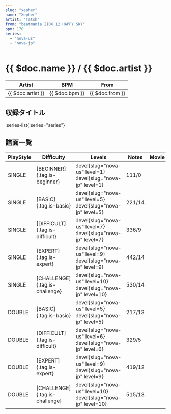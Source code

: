 ```yaml
---
slug: "xepher"
name: "Xepher"
artist: "Tatsh"
from: "beatmania IIDX 12 HAPPY SKY"
bpm: 170
series:
  - "nova-us"
  - "nova-jp"
---
```


# {{ $doc.name }} / {{ $doc.artist }}

|Artist|BPM|From|
|------|---|----|
|{{ $doc.artist }}|{{ $doc.bpm }}|{{ $doc.from }}|

## 収録タイトル

:series-list{:series="series"}

## 譜面一覧

|PlayStyle|Difficulty|Levels|Notes|Movie|
|---------|----------|------|-----|-----|
|SINGLE|[BEGINNER]{.tag.is-beginner}|:level{slug="nova-us" level=1} :level{slug="nova-jp" level=1}|111/0||
|SINGLE|[BASIC]{.tag.is-basic}|:level{slug="nova-us" level=5} :level{slug="nova-jp" level=5}|221/14||
|SINGLE|[DIFFICULT]{.tag.is-difficult}|:level{slug="nova-us" level=7} :level{slug="nova-jp" level=7}|336/9||
|SINGLE|[EXPERT]{.tag.is-expert}|:level{slug="nova-us" level=9} :level{slug="nova-jp" level=9}|442/14||
|SINGLE|[CHALLENGE]{.tag.is-challenge}|:level{slug="nova-us" level=10} :level{slug="nova-jp" level=10}|530/14||
|DOUBLE|[BASIC]{.tag.is-basic}|:level{slug="nova-us" level=5} :level{slug="nova-jp" level=5}|217/13||
|DOUBLE|[DIFFICULT]{.tag.is-difficult}|:level{slug="nova-us" level=6} :level{slug="nova-jp" level=6}|329/5||
|DOUBLE|[EXPERT]{.tag.is-expert}|:level{slug="nova-us" level=9} :level{slug="nova-jp" level=9}|419/12||
|DOUBLE|[CHALLENGE]{.tag.is-challenge}|:level{slug="nova-us" level=10} :level{slug="nova-jp" level=10}|515/13||
